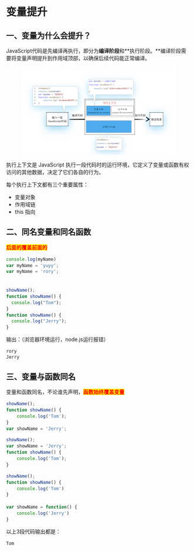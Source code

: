 # 变量提升

## 一、变量为什么会提升？

JavaScript代码是先编译再执行，即分为**编译阶段**和**执行阶段。**编译阶段需要将变量声明提升到作用域顶部，以确保后续代码能正常编译。

<div align="left">

<figure><img src="../../../../.gitbook/assets/image (12) (1).png" alt=""><figcaption></figcaption></figure>

</div>

执行上下文是 JavaScript 执行一段代码时的运行环境，它定义了变量或函数有权访问的其他数据，决定了它们各自的行为。

每个执行上下文都有三个重要属性：

* 变量对象
* 作用域链
* this 指向



## 二、同名变量和同名函数

<mark style="color:red;">**后面的覆盖前面的**</mark>

```javascript
console.log(myName)
var myName = 'yuyy';
var myName = 'rory';


showName();
function showName() {
  console.log("Tom");
}
function showName() {
  console.log("Jerry");
}
```

输出：（浏览器环境运行，node.js运行报错）

```
rory
Jerry
```

## 三、变量与函数同名

变量和函数同名，不论谁先声明，<mark style="color:red;">**函数始终覆盖变量**</mark>

```javascript
showName();
function showName() {
    console.log('Tom');
}
var showName = 'Jerry';
```

```javascript
showName();
var showName = 'Jerry';
function showName() {
    console.log('Tom');
}
```

```javascript
showName();
function showName() {
    console.log('Tom')
}

var showName = function() {
    console.log('Jerry')
}
```

以上3段代码输出都是：

```
Tom
```



